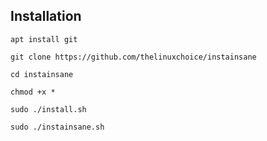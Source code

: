 ## Installation

```
apt install git
```

```
git clone https://github.com/thelinuxchoice/instainsane
```

```
cd instainsane
```

```
chmod +x *
```

```
sudo ./install.sh
```

```
sudo ./instainsane.sh
```

